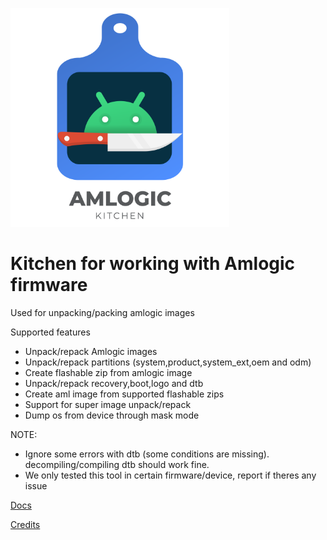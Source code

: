 <p align="left">
  <img src="docs/logo.png" width="350" >
</p>

# Kitchen for working with Amlogic firmware
Used for unpacking/packing amlogic images

Supported features

- Unpack/repack Amlogic images
- Unpack/repack partitions (system,product,system_ext,oem and odm)
- Create flashable zip from amlogic image
- Unpack/repack recovery,boot,logo and dtb
- Create aml image from supported flashable zips
- Support for super image unpack/repack
- Dump os from device through mask mode

NOTE:
- Ignore some errors with dtb (some conditions are missing). decompiling/compiling dtb should work fine.
- We only tested this tool in certain firmware/device, report if theres any issue

[Docs](docs)

[Credits](docs/credits.md)
